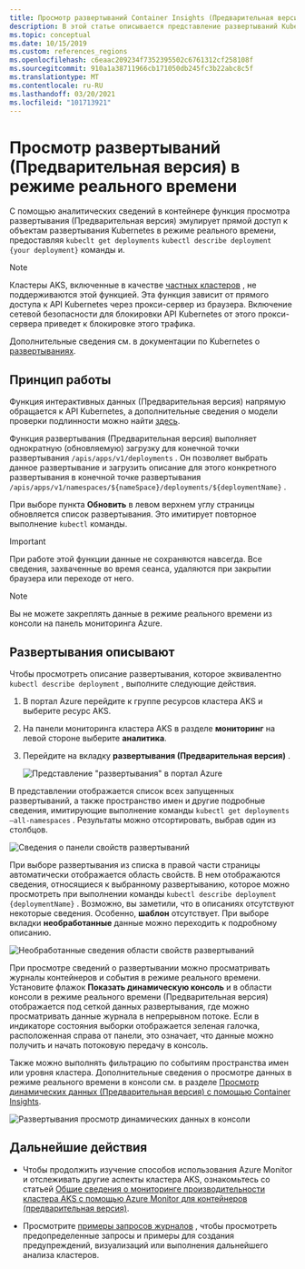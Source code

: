```yaml
---
title: Просмотр развертываний Container Insights (Предварительная версия) | Документация Майкрософт
description: В этой статье описывается представление развертываний Kubernetes в режиме реального времени без использования kubectl в контейнере аналитики.
ms.topic: conceptual
ms.date: 10/15/2019
ms.custom: references_regions
ms.openlocfilehash: c6eaac209234f7352395502c6761312cf258108f
ms.sourcegitcommit: 910a1a38711966cb171050db245fc3b22abc8c5f
ms.translationtype: MT
ms.contentlocale: ru-RU
ms.lasthandoff: 03/20/2021
ms.locfileid: "101713921"
---
```

# <a name="how-to-view-deployments-preview-in-real-time"></a>Просмотр развертываний (Предварительная версия) в режиме реального времени

С помощью аналитических сведений в контейнере функция просмотра развертывания (Предварительная версия) эмулирует прямой доступ к объектам развертывания Kubernetes в режиме реального времени, предоставляя `kubeclt get deployments` `kubectl describe deployment {your deployment}` команды и.

>[!NOTE]
>Кластеры AKS, включенные в качестве [частных кластеров](https://azure.microsoft.com/updates/aks-private-cluster/) , не поддерживаются этой функцией. Эта функция зависит от прямого доступа к API Kubernetes через прокси-сервер из браузера. Включение сетевой безопасности для блокировки API Kubernetes от этого прокси-сервера приведет к блокировке этого трафика.

Дополнительные сведения см. в документации по Kubernetes о [развертываниях](https://kubernetes.io/docs/concepts/workloads/controllers/deployment/).

## <a name="how-it-works"></a>Принцип работы

Функция интерактивных данных (Предварительная версия) напрямую обращается к API Kubernetes, а дополнительные сведения о модели проверки подлинности можно найти [здесь](https://kubernetes.io/docs/concepts/overview/kubernetes-api/).

Функция развертывания (Предварительная версия) выполняет однократную (обновляемую) загрузку для конечной точки развертывания `/apis/apps/v1/deployments` . Он позволяет выбрать данное развертывание и загрузить описание для этого конкретного развертывания в конечной точке развертывания `/apis/apps/v1/namespaces/${nameSpace}/deployments/${deploymentName}` .

При выборе пункта **Обновить** в левом верхнем углу страницы обновляется список развертывания. Это имитирует повторное выполнение `kubectl` команды.

>[!IMPORTANT]
>При работе этой функции данные не сохраняются навсегда. Все сведения, захваченные во время сеанса, удаляются при закрытии браузера или переходе от него.

>[!NOTE]
>Вы не можете закреплять данные в режиме реального времени из консоли на панель мониторинга Azure.

## <a name="deployments-describe"></a>Развертывания описывают

Чтобы просмотреть описание развертывания, которое эквивалентно `kubectl describe deployment` , выполните следующие действия.

1. В портал Azure перейдите к группе ресурсов кластера AKS и выберите ресурс AKS.

2. На панели мониторинга кластера AKS в разделе **мониторинг** на левой стороне выберите **аналитика**.

3. Перейдите на вкладку **развертывания (Предварительная версия)** .

    ![Представление "развертывания" в портал Azure](./media/container-insights-livedata-deployments/deployment-view.png)

В представлении отображается список всех запущенных развертываний, а также пространство имен и другие подробные сведения, имитирующие выполнение команды `kubectl get deployments –all-namespaces` . Результаты можно отсортировать, выбрав один из столбцов.

![Сведения о панели свойств развертываний](./media/container-insights-livedata-deployments/deployment-properties-pane-details.png)

При выборе развертывания из списка в правой части страницы автоматически отображается область свойств. В нем отображаются сведения, относящиеся к выбранному развертыванию, которое можно просмотреть при выполнении команды `kubectl describe deployment {deploymentName}` . Возможно, вы заметили, что в описаниях отсутствуют некоторые сведения. Особенно, **шаблон** отсутствует. При выборе вкладки **необработанные** данные можно переходить к подробному описанию.

![Необработанные сведения области свойств развертываний](./media/container-insights-livedata-deployments/deployment-properties-pane-raw.png)

При просмотре сведений о развертывании можно просматривать журналы контейнеров и события в режиме реального времени. Установите флажок **Показать динамическую консоль** и в области консоли в режиме реального времени (Предварительная версия) отображается под сеткой данных развертывания, где можно просматривать данные журнала в непрерывном потоке. Если в индикаторе состояния выборки отображается зеленая галочка, расположенная справа от панели, это означает, что данные можно получить и начать потоковую передачу в консоль.

Также можно выполнять фильтрацию по событиям пространства имен или уровня кластера. Дополнительные сведения о просмотре данных в режиме реального времени в консоли см. в разделе [Просмотр динамических данных (Предварительная версия) с помощью Container Insights](container-insights-livedata-overview.md).

![Развертывания просмотр динамических данных в консоли](./media/container-insights-livedata-deployments/deployments-console-view-events.png)

## <a name="next-steps"></a>Дальнейшие действия

- Чтобы продолжить изучение способов использования Azure Monitor и отслеживать другие аспекты кластера AKS, ознакомьтесь со статьей [Общие сведения о мониторинге производительности кластера AKS с помощью Azure Monitor для контейнеров (предварительная версия)](container-insights-analyze.md).

- Просмотрите [примеры запросов журналов](container-insights-log-search.md#search-logs-to-analyze-data) , чтобы просмотреть предопределенные запросы и примеры для создания предупреждений, визуализаций или выполнения дальнейшего анализа кластеров.
